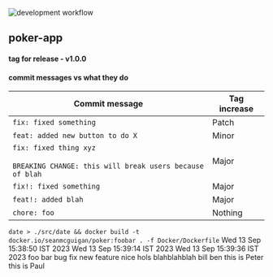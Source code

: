 ![development workflow](https://github.com/seanmcguigan/poker-app/actions/workflows/development-cd.yaml/badge.svg)

## poker-app

#### tag for release - v1.0.0

#### commit messages vs what they do

| Commit message                                                                         | Tag increase |
| -------------------------------------------------------------------------------------- | ------------ |
| `fix: fixed something`                                                                 | Patch        |
| `feat: added new button to do X`                                                       | Minor        |
| `fix: fixed thing xyz`<br><br>`BREAKING CHANGE: this will break users because of blah` | Major        |
| `fix!: fixed something`                                                                | Major        |
| `feat!: added blah`                                                                    | Major        |
| `chore: foo`                                                                           | Nothing      |

```date > ./src/date && docker build -t docker.io/seanmcguigan/poker:foobar . -f Docker/Dockerfile```
Wed 13 Sep 15:38:50 IST 2023
Wed 13 Sep 15:39:14 IST 2023
Wed 13 Sep 15:39:36 IST 2023
foo
bar
bug fix
new feature
nice hols
blahblahblah
bill
ben
this is Peter
this is Paul
